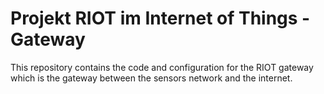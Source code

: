 # Projekt RIOT im Internet of Things - Gateway

This repository contains the code and configuration for the RIOT gateway which is
the gateway between the sensors network and the internet.

